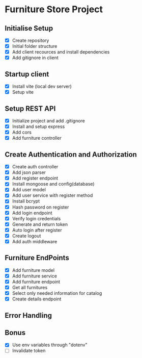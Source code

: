 # Furniture Store Project

## Initialise Setup
 - [X] Create repository
 - [X] Initial folder structure
 - [X] Add client recources and install dependencies
 - [X] Add gitignore in client

## Startup client
 - [X] Install vite (local dev server)
 - [X] Setup vite

## Setup REST API
 - [X] Initialize project and add .gitignore
 - [X] Install and setup express
 - [X] Add cors
 - [X] Add furniture controller

## Create Authentication and Authorization
 - [X] Create auth controller
 - [X] Add json parser
 - [X] Add register endpoint
 - [X] Install mongoose and config(database)
 - [X] Add user model
 - [X] Add user service with register method
 - [X] Install bcrypt
 - [X] Hash password on register
 - [X] Add login endpoint
 - [X] Verify login credentials
 - [X] Generate and return token
 - [X] Auto login after register
 - [X] Create logout
 - [X] Add auth middleware

## Furniture EndPoints
 - [X] Add furniture model
 - [X] Add furniture service
 - [X] Add furniture endpoint
 - [X] Get all furnitures
 - [X] Select only needed information for catalog
 - [X] Create details endpoint

## Error Handling

## Bonus
 - [X] Use env variables through "dotenv"
 - [ ] Invalidate token

